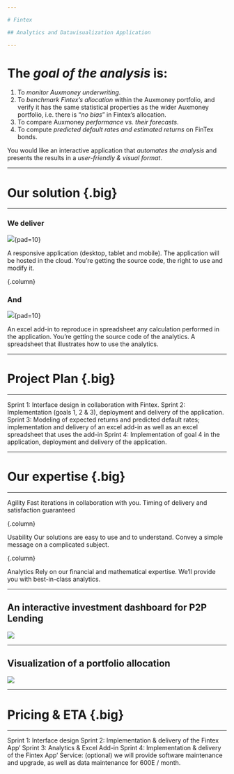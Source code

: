 ```yaml
---

# Fintex

## Analytics and Datavisualization Application

---
```


# The *goal of the analysis* is:

1. To *monitor Auxmoney underwriting*.
2. To *benchmark Fintex’s allocation* within the Auxmoney portfolio, and verify it has the same statistical properties as the wider Auxmoney portfolio, i.e. there is “*no bias*” in Fintex’s allocation.
3. To compare Auxmoney *performance vs. their forecasts*.
4. To compute *predicted default rates and estimated returns* on FinTex bonds.

You would like an interactive application that *automates the analysis* and presents the results in a *user-friendly & visual format*.

---

# Our solution {.big}

---

### We deliver

![](https://www.gstatic.com/images/branding/product/2x/drive_36dp.png){pad=10}

A responsive application (desktop, tablet and mobile).
The application will be hosted in the cloud.
You’re getting the source code, the right to use and modify it.

{.column}

### And

![](https://www.gstatic.com/images/branding/product/2x/docs_36dp.png){pad=10}

An excel add-in to reproduce in spreadsheet any calculation performed in the application.
You’re getting the source code of the analytics.
A spreadsheet that illustrates how to use the analytics.

---

# Project Plan {.big}

---

Sprint 1: Interface design in collaboration with Fintex.
Sprint 2: Implementation (goals 1, 2 & 3), deployment and delivery of the application.
Sprint 3: Modeling of expected returns and predicted default rates; implementation and delivery of an excel add-in as well as an excel spreadsheet that uses the add-in
Sprint 4: Implementation of goal 4 in the application, deployment and delivery of the application.

---

# Our expertise {.big}

---

Agility
Fast iterations in collaboration with you.
Timing of delivery and satisfaction guaranteed

{.column}

Usability
Our solutions are easy to use and to understand.
Convey a simple message on a complicated subject.

{.column}

Analytics
Rely on our financial and mathematical expertise.
We’ll provide you with best-in-class analytics.

---

## An interactive investment dashboard for P2P Lending

![](https://source.unsplash.com/WLUHO9A_xik/1600x900)

---

## Visualization of a portfolio allocation

![](https://source.unsplash.com/WLUHO9A_xik/1600x900)

---

# Pricing & ETA {.big}

---

Sprint 1: Interface design
Sprint 2: Implementation & delivery of the Fintex App’
Sprint 3: Analytics & Excel Add-in
Sprint 4: Implementation & delivery of the Fintex App’
Service: (optional) we will provide software maintenance and upgrade, as well as data  maintenance for 600E / month.
